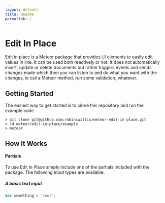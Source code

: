 ```yaml
---
layout: default
title: Readme
permalink: /
---
```



# Edit In Place

Edit in place is a Meteor package that provides UI elements to easily edit values in line. It can be used both reactively or not. It does not automatically insert, update or delete documents but rather triggers events and sends changes made which then you can listen to and do what you want with the changes, ie call a Meteor method, run some validation, whatever.

## Getting Started

The easiest way to get started is to clone this repository and run the example code

```
> git clone git@github.com:robincwillis/meteor-edit-in-place.git
> cd meteor/edit-in-place/example
> meteor
```

## How It Works

#### Partials

To use Edit in Place simply include one of the partials included with the package. The following input types are available.

##### A basic text input

```javascript
var something = "cool";
```